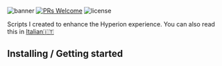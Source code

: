 ![banner](https://dl.dropboxusercontent.com/s/xbczn9daprt7q2i/banner.png?dl=0 "banner with JFtech logo & social")
[![PRs Welcome](https://img.shields.io/badge/PRs-welcome-brightgreen.svg)](http://makeapullrequest.com) ![license](https://img.shields.io/github/license/mashape/apistatus.svg)

Scripts I created to enhance the Hyperion experience. You can also read this in [Italian🇮🇹](README-it-IT.md)

## Installing / Getting started

